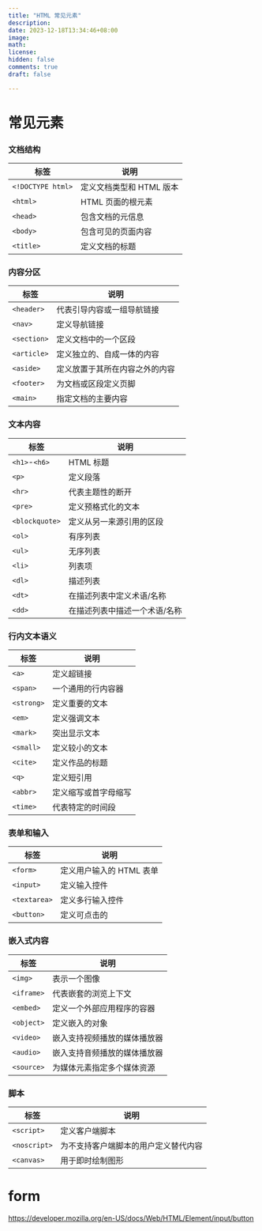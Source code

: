 ```yaml
---
title: "HTML 常见元素"
description: 
date: 2023-12-18T13:34:46+08:00
image: 
math: 
license: 
hidden: false
comments: true
draft: false

---
```




# 常见元素



### 文档结构

| 标签              | 说明                     |
| ----------------- | ------------------------ |
| `<!DOCTYPE html>` | 定义文档类型和 HTML 版本 |
| `<html>`          | HTML 页面的根元素        |
| `<head>`          | 包含文档的元信息         |
| `<body>`          | 包含可见的页面内容       |
| `<title>`         | 定义文档的标题           |



### 内容分区

| 标签        | 说明                           |
| ----------- | ------------------------------ |
| `<header>`  | 代表引导内容或一组导航链接     |
| `<nav>`     | 定义导航链接                   |
| `<section>` | 定义文档中的一个区段           |
| `<article>` | 定义独立的、自成一体的内容     |
| `<aside>`   | 定义放置于其所在内容之外的内容 |
| `<footer>`  | 为文档或区段定义页脚           |
| `<main>`    | 指定文档的主要内容             |



### 文本内容

| 标签           | 说明                          |
| -------------- | ----------------------------- |
| `<h1>`-`<h6>`  | HTML 标题                     |
| `<p>`          | 定义段落                      |
| `<hr>`         | 代表主题性的断开              |
| `<pre>`        | 定义预格式化的文本            |
| `<blockquote>` | 定义从另一来源引用的区段      |
| `<ol>`         | 有序列表                      |
| `<ul>`         | 无序列表                      |
| `<li>`         | 列表项                        |
| `<dl>`         | 描述列表                      |
| `<dt>`         | 在描述列表中定义术语/名称     |
| `<dd>`         | 在描述列表中描述一个术语/名称 |



### 行内文本语义

| 标签       | 说明                 |
| ---------- | -------------------- |
| `<a>`      | 定义超链接           |
| `<span>`   | 一个通用的行内容器   |
| `<strong>` | 定义重要的文本       |
| `<em>`     | 定义强调文本         |
| `<mark>`   | 突出显示文本         |
| `<small>`  | 定义较小的文本       |
| `<cite>`   | 定义作品的标题       |
| `<q>`      | 定义短引用           |
| `<abbr>`   | 定义缩写或首字母缩写 |
| `<time>`   | 代表特定的时间段     |



### 表单和输入

| 标签         | 说明                     |
| ------------ | ------------------------ |
| `<form>`     | 定义用户输入的 HTML 表单 |
| `<input>`    | 定义输入控件             |
| `<textarea>` | 定义多行输入控件         |
| `<button>`   | 定义可点击的             |



### 嵌入式内容

| 标签       | 说明                         |
| ---------- | ---------------------------- |
| `<img>`    | 表示一个图像                 |
| `<iframe>` | 代表嵌套的浏览上下文         |
| `<embed>`  | 定义一个外部应用程序的容器   |
| `<object>` | 定义嵌入的对象               |
| `<video>`  | 嵌入支持视频播放的媒体播放器 |
| `<audio>`  | 嵌入支持音频播放的媒体播放器 |
| `<source>` | 为媒体元素指定多个媒体资源   |



### 脚本

| 标签         | 说明                                 |
| ------------ | ------------------------------------ |
| `<script>`   | 定义客户端脚本                       |
| `<noscript>` | 为不支持客户端脚本的用户定义替代内容 |
| `<canvas>`   | 用于即时绘制图形                     |



# form

https://developer.mozilla.org/en-US/docs/Web/HTML/Element/input/button



